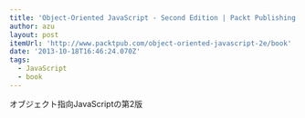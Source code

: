 ```yaml
---
title: 'Object-Oriented JavaScript - Second Edition | Packt Publishing'
author: azu
layout: post
itemUrl: 'http://www.packtpub.com/object-oriented-javascript-2e/book'
date: '2013-10-18T16:46:24.070Z'
tags:
  - JavaScript
  - book
---
```

 オブジェクト指向JavaScriptの第2版
